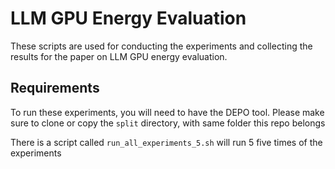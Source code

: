 # LLM GPU Energy Evaluation

These scripts are used for conducting the experiments and collecting the results for the paper on LLM GPU energy evaluation.

## Requirements

To run these experiments, you will need to have the DEPO tool. Please make sure to clone or copy the `split` directory, with same folder this repo belongs

There is a script called `run_all_experiments_5.sh` will run 5 five times of the experiments






